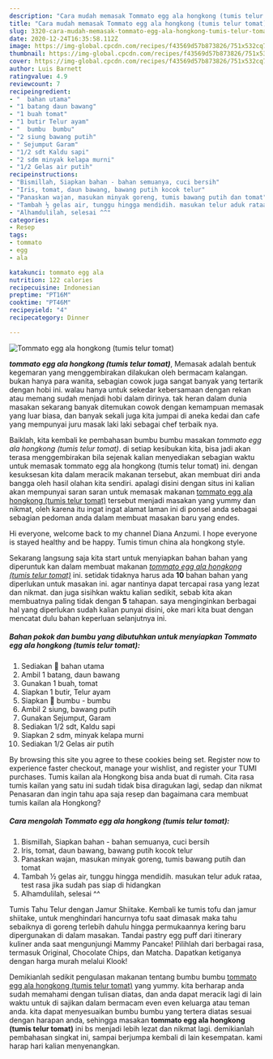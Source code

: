 ```yaml
---
description: "Cara mudah memasak Tommato egg ala hongkong (tumis telur tomat), Bikin Ngiler"
title: "Cara mudah memasak Tommato egg ala hongkong (tumis telur tomat), Bikin Ngiler"
slug: 3320-cara-mudah-memasak-tommato-egg-ala-hongkong-tumis-telur-tomat-bikin-ngiler
date: 2020-12-24T16:35:58.112Z
image: https://img-global.cpcdn.com/recipes/f43569d57b873826/751x532cq70/tommato-egg-ala-hongkong-tumis-telur-tomat-foto-resep-utama.jpg
thumbnail: https://img-global.cpcdn.com/recipes/f43569d57b873826/751x532cq70/tommato-egg-ala-hongkong-tumis-telur-tomat-foto-resep-utama.jpg
cover: https://img-global.cpcdn.com/recipes/f43569d57b873826/751x532cq70/tommato-egg-ala-hongkong-tumis-telur-tomat-foto-resep-utama.jpg
author: Luis Barnett
ratingvalue: 4.9
reviewcount: 7
recipeingredient:
- "  bahan utama"
- "1 batang daun bawang"
- "1 buah tomat"
- "1 butir Telur ayam"
- "  bumbu  bumbu"
- "2 siung bawang putih"
- " Sejumput Garam"
- "1/2 sdt Kaldu sapi"
- "2 sdm minyak kelapa murni"
- "1/2 Gelas air putih"
recipeinstructions:
- "Bismillah, Siapkan bahan - bahan semuanya, cuci bersih"
- "Iris, tomat, daun bawang, bawang putih kocok telur"
- "Panaskan wajan, masukan minyak goreng, tumis bawang putih dan tomat"
- "Tambah ½ gelas air, tunggu hingga mendidih. masukan telur aduk rataa, test rasa jika sudah pas siap di hidangkan"
- "Alhamdulilah, selesai ^^"
categories:
- Resep
tags:
- tommato
- egg
- ala

katakunci: tommato egg ala 
nutrition: 122 calories
recipecuisine: Indonesian
preptime: "PT16M"
cooktime: "PT46M"
recipeyield: "4"
recipecategory: Dinner

---
```



![Tommato egg ala hongkong (tumis telur tomat)](https://img-global.cpcdn.com/recipes/f43569d57b873826/751x532cq70/tommato-egg-ala-hongkong-tumis-telur-tomat-foto-resep-utama.jpg)

<b><i>tommato egg ala hongkong (tumis telur tomat)</i></b>, Memasak adalah bentuk kegemaran yang menggembirakan dilakukan oleh bermacam kalangan. bukan hanya para wanita, sebagian cowok juga sangat banyak yang tertarik dengan hobi ini. walau hanya untuk sekedar kebersamaan dengan rekan atau memang sudah menjadi hobi dalam dirinya. tak heran dalam dunia masakan sekarang banyak ditemukan cowok dengan kemampuan memasak yang luar biasa, dan banyak sekali juga kita jumpai di aneka kedai dan cafe yang mempunyai juru masak laki laki sebagai chef terbaik nya.

Baiklah, kita kembali ke pembahasan bumbu bumbu masakan <i>tommato egg ala hongkong (tumis telur tomat)</i>. di setiap kesibukan kita, bisa jadi akan terasa menggembirakan bila sejenak kalian menyediakan sebagian waktu untuk memasak tommato egg ala hongkong (tumis telur tomat) ini. dengan kesuksesan kita dalam meracik makanan tersebut, akan membuat diri anda bangga oleh hasil olahan kita sendiri. apalagi disini dengan situs ini kalian akan mempunyai saran saran untuk memasak makanan <u>tommato egg ala hongkong (tumis telur tomat)</u> tersebut menjadi masakan yang yummy dan nikmat, oleh karena itu ingat ingat alamat laman ini di ponsel anda sebagai sebagian pedoman anda dalam membuat masakan baru yang endes.

Hi everyone, welcome back to my channel Diana Anzumi. I hope everyone is stayed healthy and be happy. Tumis timun china ala hongkong style.


Sekarang langsung saja kita start untuk menyiapkan bahan bahan yang diperuntuk kan dalam membuat makanan <u><i>tommato egg ala hongkong (tumis telur tomat)</i></u> ini. setidak tidaknya harus ada <b>10</b> bahan bahan yang diperlukan untuk masakan ini. agar nantinya dapat tercapai rasa yang lezat dan nikmat. dan juga sisihkan waktu kalian sedikit, sebab kita akan membuatnya paling tidak dengan <b>5</b> tahapan. saya menginginkan berbagai hal yang diperlukan sudah kalian punyai disini, oke mari kita buat dengan mencatat dulu bahan keperluan selanjutnya ini.

<!--inarticleads1-->

##### Bahan pokok dan bumbu yang dibutuhkan untuk menyiapkan Tommato egg ala hongkong (tumis telur tomat):

1. Sediakan  🍃 bahan utama
1. Ambil 1 batang, daun bawang
1. Gunakan 1 buah, tomat
1. Siapkan 1 butir, Telur ayam
1. Siapkan  🌾 bumbu - bumbu
1. Ambil 2 siung, bawang putih
1. Gunakan  Sejumput, Garam
1. Sediakan 1/2 sdt, Kaldu sapi
1. Siapkan 2 sdm, minyak kelapa murni
1. Sediakan 1/2 Gelas air putih


By browsing this site you agree to these cookies being set. Register now to experience faster checkout, manage your wishlist, and register your TUMI purchases. Tumis kailan ala Hongkong bisa anda buat di rumah. Cita rasa tumis kailan yang satu ini sudah tidak bisa diragukan lagi, sedap dan nikmat Penasaran dan ingin tahu apa saja resep dan bagaimana cara membuat tumis kailan ala Hongkong? 

<!--inarticleads2-->

##### Cara mengolah Tommato egg ala hongkong (tumis telur tomat):

1. Bismillah, Siapkan bahan - bahan semuanya, cuci bersih
1. Iris, tomat, daun bawang, bawang putih kocok telur
1. Panaskan wajan, masukan minyak goreng, tumis bawang putih dan tomat
1. Tambah ½ gelas air, tunggu hingga mendidih. masukan telur aduk rataa, test rasa jika sudah pas siap di hidangkan
1. Alhamdulilah, selesai ^^


Tumis Tahu Telur dengan Jamur Shiitake. Kembali ke tumis tofu dan jamur shiitake, untuk menghindari hancurnya tofu saat dimasak maka tahu sebaiknya di goreng terlebih dahulu hingga permukaannya kering baru dipergunakan di dalam masakan. Tandai pastry egg puff dari itinerary kuliner anda saat mengunjungi Mammy Pancake! Pilihlah dari berbagai rasa, termasuk Original, Chocolate Chips, dan Matcha. Dapatkan ketiganya dengan harga murah melalui Klook! 

Demikianlah sedikit pengulasan makanan tentang bumbu bumbu <u>tommato egg ala hongkong (tumis telur tomat)</u> yang yummy. kita berharap anda sudah memahami dengan tulisan diatas, dan anda dapat meracik lagi di lain waktu untuk di sajikan dalam bermacam even even keluarga atau teman anda. kita dapat menyesuaikan bumbu bumbu yang tertera diatas sesuai dengan harapan anda, sehingga masakan <b>tommato egg ala hongkong (tumis telur tomat)</b> ini bs menjadi lebih lezat dan nikmat lagi. demikianlah pembahasan singkat ini, sampai berjumpa kembali di lain kesempatan. kami harap hari kalian menyenangkan.

